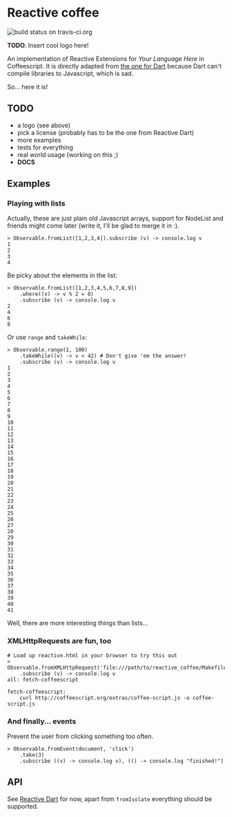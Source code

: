 # Reactive coffee

![build status on travis-ci.org](https://secure.travis-ci.org/heyLu/reactive_coffee.png?branch=master)

**TODO**: Insert cool logo here!

An implementation of Reactive Extensions for *Your Language Here* in
Coffeescript. It is directly adapted from [the one for Dart][rx-dart]
because Dart can't compile libraries to Javascript, which is sad.

So... here it is!

## TODO

 * a logo (see above)
 * pick a license (probably has to be the one from Reactive Dart)
 * more examples
 * tests for everything
 * real world usage (working on this ;)
 * **DOCS**

## Examples

### Playing with lists

Actually, these are just plain old Javascript arrays, support for
NodeList and friends might come later (write it, I'll be glad to merge
it in :).

    > Observable.fromList([1,2,3,4]).subscribe (v) -> console.log v
    1
    2
    3
    4

Be picky about the elements in the list:

    > Observable.fromList([1,2,3,4,5,6,7,8,9])
        .where((v) -> v % 2 = 0)
        .subscribe (v) -> console.log v
    2
    4
    6
    8

Or use `range` and `takeWhile`:

    > Observable.range(1, 100)
        .takeWhile((v) -> v < 42) # Don't give 'em the answer!
        .subscribe (v) -> console.log v
    1
    2
    3
    4
    5
    6
    7
    8
    9
    10
    11
    12
    13
    14
    15
    16
    17
    18
    19
    20
    21
    22
    23
    24
    25
    26
    27
    28
    29
    30
    31
    32
    33
    34
    35
    36
    37
    38
    39
    40
    41

Well, there are more interesting things than lists...

### XMLHttpRequests are fun, too

    # Load up reactive.html in your browser to try this out
    > Observable.fromXMLHttpRequest('file:///path/to/reactive_coffee/Makefile')
        .subscribe (v) -> console.log v
    all: fetch-coffeescript
    
    fetch-coffeescript:
        curl http://coffeescript.org/extras/coffee-script.js -o coffee-script.js

### And finally... events

Prevent the user from clicking something too often.

    > Observable.fromEvent(document, 'click')
        .take(3)
        .subscribe ((v) -> console.log v), (() -> console.log "finished!")

## API

See [Reactive Dart][rx-dart] for now, apart from `fromIsolate`
everything should be supported.

[rx-dart]: https://github.com/prujohn/Reactive-Dart
